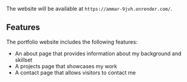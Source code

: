 The website will be available at `https://ammar-9jvh.onrender.com/`.

## Features

The portfolio website includes the following features:

* An about page that provides information about my background and skillset
* A projects page that showcases my work
* A contact page that allows visitors to contact me
